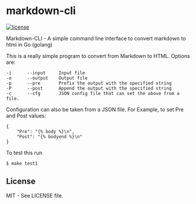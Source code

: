 markdown-cli
============
 
[![license](http://img.shields.io/badge/license-MIT-red.svg?style=flat)](https://raw.githubusercontent.com/pschlump/Go-FTL/master/LICENSE)

Markdown-CLI - A simple command line interface to convert markdown to html in Go (golang)

This is a really simple program to convert from Markdown to HTML.  Options are:

	-i		--input		Input file
	-o		--output	Output file
	-p		--pre		Prefix the output with the specified string
	-P 		--post		Append the output with the specified string
	-c		--cfg		JSON config file that can set the above from a file.

Configuration can also be taken from a JSON file.  For Example, to set Pre and Post values:

	{
		"Pre": "{% body %}\n",
		"Post": "{% bodyend %}\n"
	}

To test this run 

	$ make test1

License
-------

MIT - See LICENSE file.



